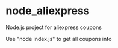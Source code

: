 node_aliexpress
=================

Node.js project for aliexpress coupons

Use "node index.js" to get all coupons info